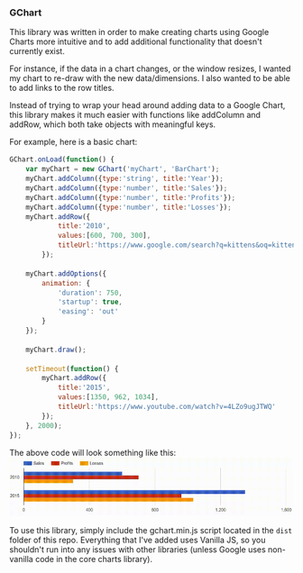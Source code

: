 ### GChart

This library was written in order to make creating charts using Google Charts more intuitive and to add additional functionality that doesn't currently exist.

For instance, if the data in a chart changes, or the window resizes, I wanted my chart to re-draw with the new data/dimensions. I also wanted to be able to add links to the row titles.

Instead of trying to wrap your head around adding data to a Google Chart, this library makes it much easier with functions like addColumn and addRow, which both take objects with meaningful keys.

For example, here is a basic chart:
```javascript
GChart.onLoad(function() {
    var myChart = new GChart('myChart', 'BarChart');
    myChart.addColumn({type:'string', title:'Year'});
    myChart.addColumn({type:'number', title:'Sales'});
    myChart.addColumn({type:'number', title:'Profits'});
    myChart.addColumn({type:'number', title:'Losses'});
    myChart.addRow({
            title:'2010',
            values:[600, 700, 300],
            titleUrl:'https://www.google.com/search?q=kittens&oq=kittens&aqs=chrome..69i57j0l5.1655j0j7&sourceid=chrome&ie=UTF-8'
        });
        
    myChart.addOptions({
        animation: {
            'duration': 750,
            'startup': true,
            'easing': 'out'
        }
    });

    myChart.draw();

    setTimeout(function() {
        myChart.addRow({
            title:'2015',
            values:[1350, 962, 1034],
            titleUrl:'https://www.youtube.com/watch?v=4LZo9ugJTWQ'
        });
    }, 2000);
});
```

The above code will look something like this:
![Basic Example](https://github.com/FizzyGalacticus/gchart/blob/master/demofiles/basicdemo.gif?raw=true)

To use this library, simply include the gchart.min.js script located in the ``dist`` folder of this repo. Everything that I've added uses Vanilla JS, so you shouldn't run into any issues with other libraries (unless Google uses non-vanilla code in the core charts library).